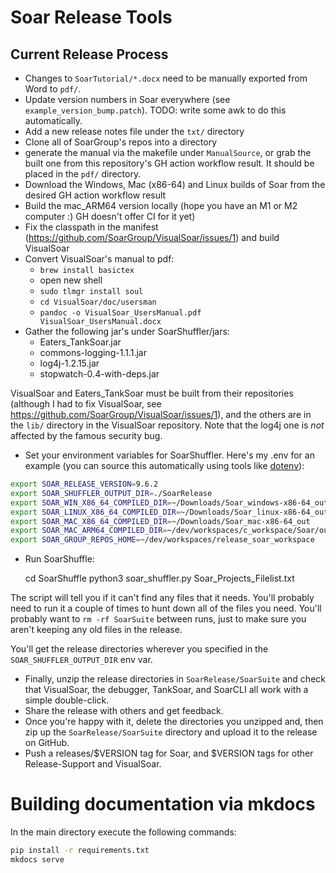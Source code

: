 # Soar Release Tools

## Current Release Process

* Changes to `SoarTutorial/*.docx` need to be manually exported from Word to `pdf/`.
* Update version numbers in Soar everywhere (see `example_version_bump.patch`). TODO: write some awk to do this automatically.
* Add a new release notes file under the `txt/` directory
* Clone all of SoarGroup's repos into a directory
* generate the manual via the makefile under `ManualSource`, or grab the built one from this repository's GH action workflow result. It should be placed in the `pdf/` directory.
* Download the Windows, Mac (x86-64) and Linux builds of Soar from the desired GH action workflow result
* Build the mac_ARM64 version locally (hope you have an M1 or M2 computer :) GH doesn't offer CI for it yet)
* Fix the classpath in the manifest (https://github.com/SoarGroup/VisualSoar/issues/1) and build VisualSoar
* Convert VisualSoar's manual to pdf:
  - `brew install basictex`
  - open new shell
  - `sudo tlmgr install soul`
  - `cd VisualSoar/doc/usersman`
  - `pandoc -o VisualSoar_UsersManual.pdf VisualSoar_UsersManual.docx`
* Gather the following jar's under SoarShuffler/jars:
    - Eaters_TankSoar.jar
    - commons-logging-1.1.1.jar
    - log4j-1.2.15.jar
    - stopwatch-0.4-with-deps.jar

VisualSoar and Eaters_TankSoar must be built from their repositories (although I had to fix VisualSoar, see https://github.com/SoarGroup/VisualSoar/issues/1), and the others are in the `lib/` directory in the VisualSoar repository. Note that the log4j one is *not* affected by the famous security bug.

* Set your environment variables for SoarShuffler. Here's my .env for an example (you can source this automatically using tools like [dotenv](https://github.com/ohmyzsh/ohmyzsh/tree/master/plugins/dotenv)):

```bash
export SOAR_RELEASE_VERSION=9.6.2
export SOAR_SHUFFLER_OUTPUT_DIR=./SoarRelease
export SOAR_WIN_X86_64_COMPILED_DIR=~/Downloads/Soar_windows-x86-64_out
export SOAR_LINUX_X86_64_COMPILED_DIR=~/Downloads/Soar_linux-x86-64_out
export SOAR_MAC_X86_64_COMPILED_DIR=~/Downloads/Soar_mac-x86-64_out
export SOAR_MAC_ARM64_COMPILED_DIR=~/dev/workspaces/c_workspace/Soar/out
export SOAR_GROUP_REPOS_HOME=~/dev/workspaces/release_soar_workspace
```

* Run SoarShuffle:

    cd SoarShuffle
    python3 soar_shuffler.py Soar_Projects_Filelist.txt

The script will tell you if it can't find any files that it needs. You'll probably need to run it a couple of times to hunt down all of the files you need. You'll probably want to `rm -rf SoarSuite` between runs, just to make sure you aren't keeping any old files in the release.

You'll get the release directories wherever you specified in the `SOAR_SHUFFLER_OUTPUT_DIR` env var.

* Finally, unzip the release directories in `SoarRelease/SoarSuite` and check that VisualSoar, the debugger, TankSoar, and SoarCLI all work with a simple double-click.
* Share the release with others and get feedback.
* Once you're happy with it, delete the directories you unzipped and, then zip up the `SoarRelease/SoarSuite` directory and upload it to the release on GitHub.
* Push a releases/$VERSION tag for Soar, and $VERSION tags for other Release-Support and VisualSoar.

# Building documentation via mkdocs

In the main directory execute the following commands:

```bash
pip install -r requirements.txt
mkdocs serve
```

